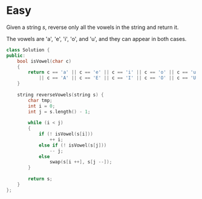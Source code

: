 # Easy

Given a string $s$, reverse only all the vowels in the string and return it.

The vowels are 'a', 'e', 'i', 'o', and 'u', and they can appear in both cases.

```cpp
class Solution {
public:
    bool isVowel(char c)
    {
        return c == 'a' || c == 'e' || c == 'i' || c == 'o' || c == 'u' 
            || c == 'A' || c == 'E' || c == 'I' || c == 'O' || c == 'U';
    }
    
    string reverseVowels(string s) {
        char tmp;
        int i = 0;
        int j = s.length() - 1;
        
        while (i < j)
        {
            if (! isVowel(s[i]))
                ++ i;
            else if (! isVowel(s[j]))
                -- j;
            else
                swap(s[i ++], s[j --]);
        }
        
        return s;
    }
};
```
